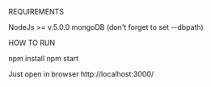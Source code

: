 REQUIREMENTS

NodeJs >= v.5.0.0
mongoDB (don't forget to set --dbpath)

HOW TO RUN

npm install
npm start

Just open in browser http://localhost:3000/